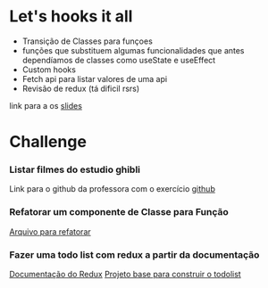 # Let's hooks it all

- Transição de Classes para funçoes
- funções que substituem algumas funcionalidades que antes dependíamos de classes como useState e useEffect
- Custom hooks
- Fetch api para listar valores de uma api
- Revisão de redux (tá dificil rsrs)

link para a os [slides](https://docs.google.com/presentation/d/1d4gzea82J5Xuizp4ZFsQACtV4zY2gmq0w2M3tG8_Lt8/edit?usp=sharing)

# Challenge 

### Listar filmes do estudio ghibli
Link para o github da professora com o exercício [github](https://github.com/brenndafarinha/studio-ghibli-challenge)

### Refatorar um componente de Classe para Função
[Arquivo para refatorar](./recursos/me-transforme-em-funcao.js)

### Fazer uma todo list com redux a partir da documentação

[Documentação do Redux](https://redux.js.org/basics/example)
[Projeto base para construir o todolist](https://github.com/brenndafarinha/todo-list-challenge)